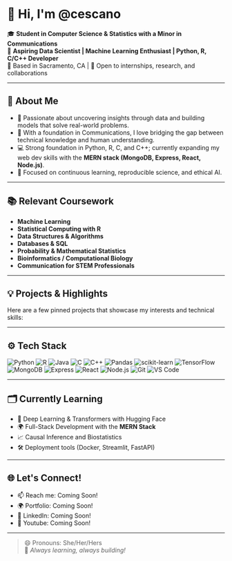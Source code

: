 # 👋 Hi, I'm @cescano

🎓 **Student in Computer Science & Statistics with a Minor in Communications**  
🧠 **Aspiring Data Scientist | Machine Learning Enthusiast | Python, R, C/C++ Developer**  
📍 Based in Sacramento, CA | 💼 Open to internships, research, and collaborations

---

## 🧠 About Me
- 🔬 Passionate about uncovering insights through data and building models that solve real-world problems.
- 💬 With a foundation in Communications, I love bridging the gap between technical knowledge and human understanding.
- 💻 Strong foundation in Python, R, C, and C++; currently expanding my web dev skills with the **MERN stack (MongoDB, Express, React, Node.js)**.
- 🎯 Focused on continuous learning, reproducible science, and ethical AI.

---

## 📚 Relevant Coursework
- **Machine Learning**  
- **Statistical Computing with R**  
- **Data Structures & Algorithms**  
- **Databases & SQL**  
- **Probability & Mathematical Statistics**  
- **Bioinformatics / Computational Biology**  
- **Communication for STEM Professionals**

---

## 💡 Projects & Highlights
Here are a few pinned projects that showcase my interests and technical skills:

---

## ⚙️ Tech Stack
![Python](https://img.shields.io/badge/-Python-3776AB?style=flat&logo=python&logoColor=white)
![R](https://img.shields.io/badge/-R-276DC3?style=flat&logo=r&logoColor=white)
![Java](https://img.shields.io/badge/-Java-007396?style=flat&logo=java&logoColor=white)
![C](https://img.shields.io/badge/-C-A8B9CC?style=flat&logo=c)
![C++](https://img.shields.io/badge/-C++-00599C?style=flat&logo=c%2B%2B&logoColor=white)
![Pandas](https://img.shields.io/badge/-Pandas-150458?style=flat&logo=pandas)
![scikit-learn](https://img.shields.io/badge/-scikit--learn-F7931E?style=flat&logo=scikit-learn)
![TensorFlow](https://img.shields.io/badge/-TensorFlow-FF6F00?style=flat&logo=tensorflow)
![MongoDB](https://img.shields.io/badge/-MongoDB-47A248?style=flat&logo=mongodb)
![Express](https://img.shields.io/badge/-Express-000000?style=flat&logo=express)
![React](https://img.shields.io/badge/-React-61DAFB?style=flat&logo=react)
![Node.js](https://img.shields.io/badge/-Node.js-339933?style=flat&logo=node.js)
![Git](https://img.shields.io/badge/-Git-F05032?style=flat&logo=git)
![VS Code](https://img.shields.io/badge/-VS%20Code-007ACC?style=flat&logo=visual-studio-code)

---

## 🗂️ Currently Learning
- 🤖 Deep Learning & Transformers with Hugging Face
- 🌍 Full-Stack Development with the **MERN Stack**
- 📈 Causal Inference and Biostatistics
- 🛠️ Deployment tools (Docker, Streamlit, FastAPI)

---

## 🌐 Let's Connect!
- 📫 Reach me: Coming Soon!
- 🌍 Portfolio: Coming Soon!
- 💼 LinkedIn: Coming Soon!
- 🧠 Youtube: Coming Soon!

---

> 😄 Pronouns: She/Her/Hers  
> 🚀 *Always learning, always building!*

<!---
cescano/cescano is a ✨ special ✨ repository because its `README.md` (this file) appears on your GitHub profile.
You can click the Preview link to take a look at your changes.
--->

